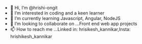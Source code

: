 - 👋 Hi, I’m @hrishi-ongit
- 👀 I’m interested in coding and a keen learner
- 🌱 I’m currently learning Javascript, Angular, NodeJS
- 💞️ I’m looking to collaborate on ...Front end web app projects
- 📫 How to reach me ...Linked in: hrisikesh_kannikar,Insta: hrishikesh_kannikar

<!---
hrishi-ongit/hrishi-ongit is a ✨ special ✨ repository because its `README.md` (this file) appears on your GitHub profile.
You can click the Preview link to take a look at your changes.
--->
